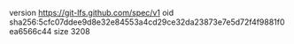 version https://git-lfs.github.com/spec/v1
oid sha256:5cfc07ddee9d8e32e84553a4cd29ce32da23873e7e5d72f4f9881f0ea6566c44
size 3208
